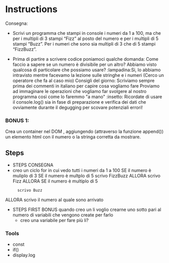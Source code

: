 # Instructions
Consegna:
- Scrivi un programma che stampi in console i numeri da 1 a 100, ma che  per i multipli di 3 stampi “Fizz” al posto del numero e per i multipli di 5 stampi “Buzz”. Per i numeri che sono sia multipli di 3 che di 5 stampi “FizzBuzz”.


- Prima di partire a scrivere codice poniamoci qualche domanda:
Come faccio a sapere se un numero è divisibile per un altro? Abbiamo visto qualcosa di particolare che possiamo usare?
:lampadina:Si, lo abbiamo intravisto mentre facevamo la lezione sulle stringhe e i numeri (Cerco un operatore che fa al caso mio)
Consigli del giorno:
Scriviamo sempre prima dei commenti in italiano per capire cosa vogliamo fare
Proviamo ad immaginare le operazioni che vogliamo far svolgere al nostro programma così come lo faremmo "a mano"
:insetto: Ricordate di usare il console.log() sia in fase di preparazione e verifica dei dati che ovviamente durante il degugging per scovare potenziali errori!

### BONUS 1:
Crea un container nel DOM , aggiungendo (attraverso la funzione append()) un elemento html con il numero o la stringa corretta da mostrare.


## Steps
- STEPS CONSEGNA
- creo un ciclo for in cui vedo tutti i numeri da 1 a 100
  SE il numero è muliplo di 3
    SE il numero è multplo di 5
        scrivo FizzBuzz
    ALLORA 
        scrivo Fizz
  ALLORA SE il numero è multiplo di 5 
    <!--pensandoci bene non serve... SE il numero è multiplo di 3 
        scrivo FizzBuzz
    ALLORA-->
        scrivo Buzz
 ALLORA
    scrivo il numero al quale sono arrivato

- STEPS FIRST BONUS
    quando creo un li voglio crearne uno sotto pari al numero di variabili che vengono create per farlo
    - creo una variabile per fare più li? 
    
### Tools
- const
- if()
- display.log